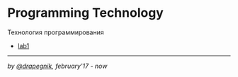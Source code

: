 # Programming Technology
Технология программирования

* [lab1](https://github.com/Drapegnik/bsu/tree/master/technology/lab1)

***

*by [@drapegnik](https://github.com/Drapegnik), february'17 - now*